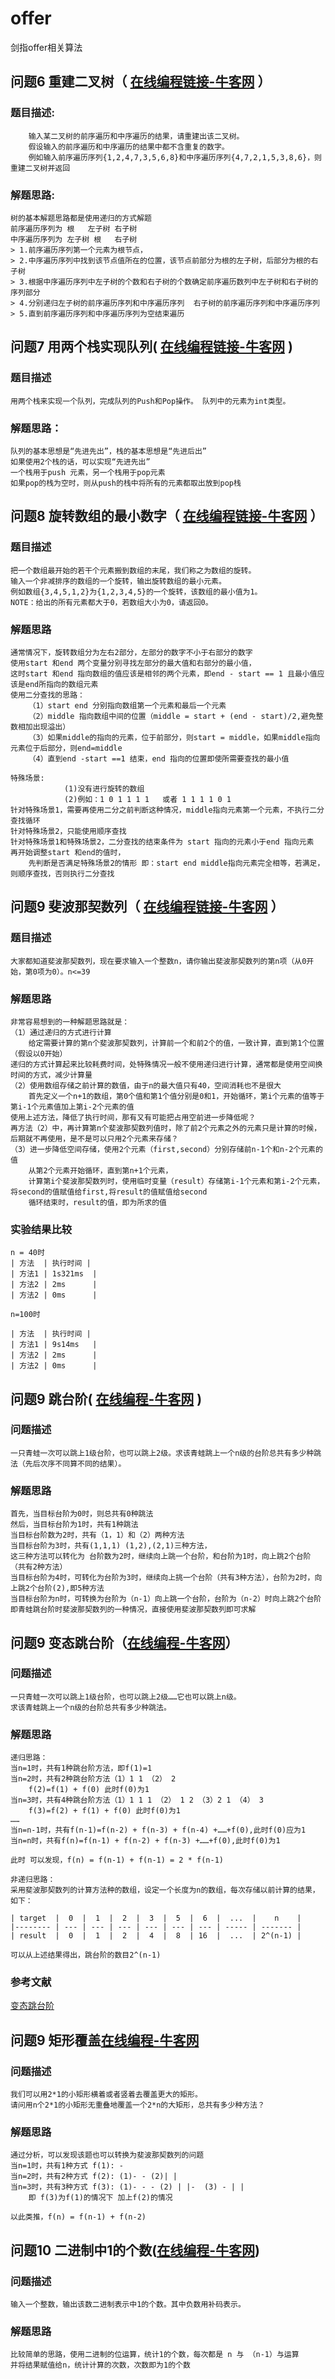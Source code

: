 # offer
剑指offer相关算法


## 问题6 重建二叉树（ [在线编程链接-牛客网](https://www.nowcoder.com/practice/8a19cbe657394eeaac2f6ea9b0f6fcf6) ）
### 题目描述:
        输入某二叉树的前序遍历和中序遍历的结果，请重建出该二叉树。
        假设输入的前序遍历和中序遍历的结果中都不含重复的数字。
        例如输入前序遍历序列{1,2,4,7,3,5,6,8}和中序遍历序列{4,7,2,1,5,3,8,6}，则重建二叉树并返回
 
### 解题思路:
    树的基本解题思路都是使用递归的方式解题
    前序遍历序列为 根   左子树 右子树
    中序遍历序列为 左子树 根   右子树
    > 1.前序遍历序列第一个元素为根节点，
    > 2.中序遍历序列中找到该节点值所在的位置，该节点前部分为根的左子树，后部分为根的右子树
    > 3.根据中序遍历序列中左子树的个数和右子树的个数确定前序遍历数列中左子树和右子树的序列部分
    > 4.分别递归左子树的前序遍历序列和中序遍历序列  右子树的前序遍历序列和中序遍历序列
    > 5.直到前序遍历序列和中序遍历序列为空结束遍历

## 问题7 用两个栈实现队列( [在线编程链接-牛客网](https://www.nowcoder.com/practice/54275ddae22f475981afa2244dd448c6) )

### 题目描述
    用两个栈来实现一个队列，完成队列的Push和Pop操作。 队列中的元素为int类型。
    
### 解题思路：
    队列的基本思想是“先进先出”，栈的基本思想是“先进后出”
    如果使用2个栈的话，可以实现“先进先出”
    一个栈用于push 元素，另一个栈用于pop元素
    如果pop的栈为空时，则从push的栈中将所有的元素都取出放到pop栈
    
## 问题8 旋转数组的最小数字（ [在线编程链接-牛客网](https://www.nowcoder.com/practice/9f3231a991af4f55b95579b44b7a01ba) ）
### 题目描述
    把一个数组最开始的若干个元素搬到数组的末尾，我们称之为数组的旋转。 
    输入一个非减排序的数组的一个旋转，输出旋转数组的最小元素。 
    例如数组{3,4,5,1,2}为{1,2,3,4,5}的一个旋转，该数组的最小值为1。 
    NOTE：给出的所有元素都大于0，若数组大小为0，请返回0。
### 解题思路
    通常情况下，旋转数组分为左右2部分，左部分的数字不小于右部分的数字
    使用start 和end 两个变量分别寻找左部分的最大值和右部分的最小值，
    这时start 和end 指向数组的值应该是相邻的两个元素，即end - start == 1 且最小值应该是end所指向的数组元素
    使用二分查找的思路：
        （1）start end 分别指向数组第一个元素和最后一个元素
        （2）middle 指向数组中间的位置（middle = start + (end - start)/2,避免整数相加出现溢出）
        （3）如果middle的指向的元素，位于前部分，则start = middle，如果middle指向元素位于后部分，则end=middle
        （4）直到end -start ==1 结束，end 指向的位置即使所需要查找的最小值 
    
    特殊场景:   
                (1)没有进行旋转的数组
                (2)例如：1 0 1 1 1 1   或者 1 1 1 1 0 1 
    针对特殊场景1，需要再使用二分之前判断这种情况，middle指向元素第一个元素，不执行二分查找循环
    针对特殊场景2，只能使用顺序查找
    针对特殊场景1和特殊场景2，二分查找的结束条件为 start 指向的元素小于end 指向元素
    再开始调整start 和end的值时，
        先判断是否满足特殊场景2的情形 即：start end middle指向元素完全相等，若满足，则顺序查找，否则执行二分查找
    
## 问题9 斐波那契数列（ [在线编程链接-牛客网](https://www.nowcoder.com/practice/c6c7742f5ba7442aada113136ddea0c3) ）
### 题目描述
    大家都知道斐波那契数列，现在要求输入一个整数n，请你输出斐波那契数列的第n项（从0开始，第0项为0）。n<=39
### 解题思路
    非常容易想到的一种解题思路就是：
    （1）通过递归的方式进行计算
        给定需要计算的第n个斐波那契数列，计算前一个和前2个的值，一致计算，直到第1个位置（假设以0开始）
    递归的方式计算起来比较耗费时间，处特殊情况一般不使用递归进行计算，通常都是使用空间换时间的方式，减少计算量
    （2）使用数组存储之前计算的数值，由于n的最大值只有40，空间消耗也不是很大
        首先定义一个n+1的数组，第0个值和第1个值分别是0和1，开始循环，第i个元素的值等于第i-1个元素值加上第i-2个元素的值
    使用上述方法，降低了执行时间，那有又有可能把占用空前进一步降低呢？
    再方法（2）中，再计算第n个斐波那契数列值时，除了前2个元素之外的元素只是计算的时候，后期就不再使用，是不是可以只用2个元素来存储？
    （3）进一步降低空间存储，使用2个元素（first,second）分别存储前n-1个和n-2个元素的值
        从第2个元素开始循环，直到第n+1个元素，
        计算第i个斐波那契数列时，使用临时变量（result）存储第i-1个元素和第i-2个元素，将second的值赋值给first,将result的值赋值给second
        循环结束时，result的值，即为所求的值
### 实验结果比较
    n = 40时
    | 方法  | 执行时间 |
    | 方法1 | 1s321ms  |
    | 方法2 | 2ms      |
    | 方法2 | 0ms      |
    
    n=100时

    | 方法  | 执行时间 |
    | 方法1 | 9s14ms   |
    | 方法2 | 2ms      |
    | 方法2 | 0ms      |
## 问题9 跳台阶( [在线编程-牛客网](https://www.nowcoder.com/practice/8c82a5b80378478f9484d87d1c5f12a4) )
### 问题描述
    一只青蛙一次可以跳上1级台阶，也可以跳上2级。求该青蛙跳上一个n级的台阶总共有多少种跳法（先后次序不同算不同的结果）。
### 解题思路
    首先，当目标台阶为0时，则总共有0种跳法
    然后，当目标台阶为1时，共有1种跳法
    当目标台阶数为2时，共有（1，1）和（2）两种方法
    当目标台阶为3时，共有(1,1,1) (1,2),(2,1)三种方法，
    这三种方法可以转化为 台阶数为2时，继续向上跳一个台阶，和台阶为1时，向上跳2个台阶（共有2种方法）
    当目标台阶为4时，可转化为台阶为3时，继续向上挑一个台阶（共有3种方法），台阶为2时，向上跳2个台阶(2),即5种方法
    当目标台阶为n时，可转换为台阶为（n-1）向上跳一个台阶，台阶为（n-2）时向上跳2个台阶
    即青蛙跳台阶时斐波那契数列的一种情况，直接使用斐波那契数列即可求解
    
## 问题9 变态跳台阶（[在线编程-牛客网](https://www.nowcoder.com/practice/22243d016f6b47f2a6928b4313c85387)）
### 问题描述
    一只青蛙一次可以跳上1级台阶，也可以跳上2级……它也可以跳上n级。
    求该青蛙跳上一个n级的台阶总共有多少种跳法。
### 解题思路
    递归思路：
    当n=1时，共有1种跳台阶方法，即f(1)=1
    当n=2时，共有2种跳台阶方法（1）1 1 （2） 2
        f(2)=f(1) + f(0) 此时f(0)为1
    当n=3时，共有4种跳台阶方法（1）1 1 1 （2） 1 2 （3）2 1 （4） 3
        f(3)=f(2) + f(1) + f(0) 此时f(0)为1
    ……
    当n=n-1时，共有f(n-1)=f(n-2) + f(n-3) + f(n-4) +……+f(0),此时f(0)应为1
    当n=n时，共有f(n)=f(n-1) + f(n-2) + f(n-3) +……+f(0),此时f(0)为1
    
    此时 可以发现，f(n) = f(n-1) + f(n-1) = 2 * f(n-1)
    
    非递归思路：
    采用斐波那契数列的计算方法种的数组，设定一个长度为n的数组，每次存储以前计算的结果，如下：

    | target  |  0  |  1  |  2  |  3  |  5  |  6  |  ...  |    n    | 
    |-------- | --- | --- | --- | --- | --- | --- | ----- | ------- |
    | result  |  0  |  1  |  2  |  4  |  8  | 16  |  ...  | 2^(n-1) |
    
    可以从上述结果得出，跳台阶的数目2^(n-1)
### 参考文献
[变态跳台阶](https://blog.csdn.net/qq_14997637/article/details/80638069)    

## 问题9 矩形覆盖[在线编程-牛客网](https://www.nowcoder.com/practice/72a5a919508a4251859fb2cfb987a0e6)
### 问题描述
    我们可以用2*1的小矩形横着或者竖着去覆盖更大的矩形。
    请问用n个2*1的小矩形无重叠地覆盖一个2*n的大矩形，总共有多少种方法？
### 解题思路
    通过分析，可以发现该题也可以转换为斐波那契数列的问题
    当n=1时，共有1种方式 f(1): -
    当n=2时，共有2种方式 f(2): (1)- - (2)| |
    当n=3时，共有3种方式 f(3): (1)- - - (2) | |-  (3) - | |
        即 f(3)为f(1)的情况下 加上f(2)的情况
        
    以此类推，f(n) = f(n-1) + f(n-2)
    
## 问题10 二进制中1的个数([在线编程-牛客网](https://www.nowcoder.com/practice/8ee967e43c2c4ec193b040ea7fbb10b8))
### 问题描述
    输入一个整数，输出该数二进制表示中1的个数。其中负数用补码表示。
### 解题思路
    比较简单的思路，使用二进制的位运算，统计1的个数，每次都是 n 与 （n-1）与运算
    并将结果赋值给n，统计计算的次数，次数即为1的个数
    

    